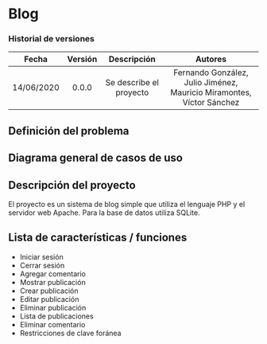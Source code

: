 # Blog

### Historial de versiones
|   Fecha  | Versión |             Descripción            |                                  Autores                               |
|:--------:|:-------:|:----------------------------------:|:----------------------------------------------------------------------:|
| 14/06/2020 | 0.0.0 |      Se describe el proyecto       |  Fernando González, Julio Jiménez, Mauricio Miramontes, Víctor Sánchez |

## Definición del problema


## Diagrama general de casos de uso


## Descripción del proyecto
El proyecto es un sistema de blog simple que utiliza el lenguaje PHP y el servidor web Apache. Para la base de datos utiliza SQLite.

## Lista de características / funciones
+ Iniciar sesión
+ Cerrar sesión
+ Agregar comentario
+ Mostrar publicación
+ Crear publicación
+ Editar publicación
+ Eliminar publicación
+ Lista de publicaciones
+ Eliminar comentario
+ Restricciones de clave foránea
